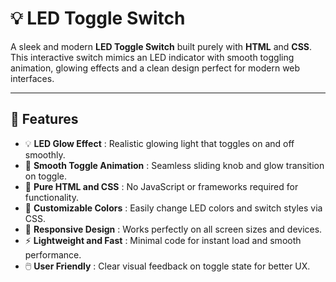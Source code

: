 # 💡 LED Toggle Switch

A sleek and modern **LED Toggle Switch** built purely with **HTML** and **CSS**. This interactive switch mimics an LED indicator with smooth toggling animation, glowing effects and a clean design perfect for modern web interfaces.

---

## 🚀 Features

- 💡 **LED Glow Effect** : Realistic glowing light that toggles on and off smoothly.  
- 🔄 **Smooth Toggle Animation** : Seamless sliding knob and glow transition on toggle.  
- 🧩 **Pure HTML and CSS** : No JavaScript or frameworks required for functionality.  
- 🎨 **Customizable Colors** : Easily change LED colors and switch styles via CSS.  
- 📱 **Responsive Design** : Works perfectly on all screen sizes and devices.  
- ⚡ **Lightweight and Fast** : Minimal code for instant load and smooth performance.  
- 🖱️ **User Friendly** : Clear visual feedback on toggle state for better UX.
